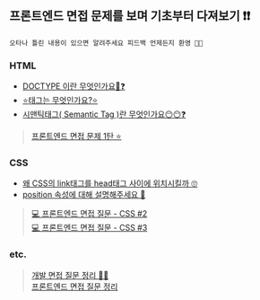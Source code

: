 ## 프론트엔드 면접 문제를 보며 기초부터 다져보기 ❗❗
`오타나 틀린 내용이 있으면 알려주세요 피드백 언제든지 환영 🤗🤗`

### HTML
- [DOCTYPE 이란 무엇인가요🤔❓](https://github.com/yoosion030/Front_Interview/blob/master/HTML/DOCTYPE%EC%9D%B4%EB%9E%80_%EB%AC%B4%EC%97%87%EC%9D%B8%EA%B0%80%EC%9A%94.md)
- [⭐<meta>태그는 무엇인가요?⭐](https://github.com/yoosion030/Front_Interview/blob/master/HTML/meta%ED%83%9C%EA%B7%B8%EB%9E%80_%EB%AC%B4%EC%97%87%EC%9D%B8%EA%B0%80%EC%9A%94.md)
- [시맨틱태그( Semantic Tag )란 무엇인가요😶😶❓](https://github.com/yoosion030/Front_Interview/blob/master/HTML/%EC%8B%9C%EB%A7%A8%ED%8B%B1%ED%83%9C%EA%B7%B8%EB%9E%80_%EB%AC%B4%EC%97%87%EC%9D%B8%EA%B0%80%EC%9A%94.md)
> [프론트엔드 면접 문제 1탄 ⭐️](https://velog.io/@cjy0029/%ED%94%84%EB%A1%A0%ED%8A%B8%EC%97%94%EB%93%9C-%EB%A9%B4%EC%A0%91-%EB%AC%B8%EC%A0%9C-1%ED%83%84)
### CSS
- [왜 CSS의 link태그를 head태그 사이에 위치시킬까 🙄](https://github.com/yoosion030/Front_Interview/blob/master/CSS/css%EC%84%A0%EC%96%B8%EC%9C%84%EC%B9%98.md)
- [position 속성에 대해 설명해주세요 🧐](https://github.com/yoosion030/Front_Interview/blob/master/CSS/position%EC%86%8D%EC%84%B1%EC%9D%84_%EC%84%A4%EB%AA%85%ED%95%B4%EC%A3%BC%EC%84%B8%EC%9A%94.md)
>[💻 프론트엔드 면접 질문 - CSS #2](https://velog.io/@chris/front-end-interview-handbook-css-2)  
>[💻 프론트엔드 면접 질문 - CSS #3](https://velog.io/@chris/front-end-interview-handbook-css-3)
### etc.
> [개발 면접 질문 정리 💁‍♂️](https://velog.io/@junsugi/%EA%B0%9C%EB%B0%9C-%EB%A9%B4%EC%A0%91-%EC%A7%88%EB%AC%B8-%EC%A0%95%EB%A6%AC)  
> [프론트엔드 면접 질문 정리](https://velog.io/@ansrjsdn/%ED%94%84%EB%A1%A0%ED%8A%B8%EC%97%94%EB%93%9C-%EB%A9%B4%EC%A0%91-%EC%A7%88%EB%AC%B8-%EC%A0%95%EB%A6%AC)
